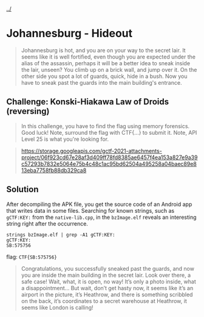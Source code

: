 [../](../)

# Johannesburg - Hideout

> Johannesburg is hot, and you are on your way to the secret lair. It seems like it is well fortified, even though you are expected under the alias of the assassin, perhaps it will be a better idea to sneak inside the lair, unseen? You climb up on a brick wall, and jump over it. On the other side you spot a lot of guards, quick, hide in a bush. Now you have to sneak past the guards into the main building's entrance.

## Challenge: Konski-Hiakawa Law of Droids (reversing)

> In this challenge, you have to find the flag using memory forensics. Good luck! Note, surround the flag with CTF{...} to submit it. Note, API Level 25 is what you're looking for.

> https://storage.googleapis.com/gctf-2021-attachments-project/06f923cd67e28af3d409ff78fd8385ae6457f4ea153a827e9a39c57293b7832e5064e75b4c48c1ac95bd62504a495258a04baec89e813eba7758fb88db329ca8

## Solution

After decompiling the APK file, you get the source code of an Android app that writes data in some files.
Searching for known strings, such as `gCTF:KEY:` from the `native-lib.cpp`, in the `bzImage.elf` reveals an interesting string right after the occurrence.

    strings bzImage.elf | grep -A1 gCTF:KEY:
    gCTF:KEY:
    SB:575756

flag: `CTF{SB:575756}`

> Congratulations, you successfully sneaked past the guards, and now you are inside the main building in the secret lair. Look over there, a safe case! Wait, what, it is open, no way! It’s only a photo inside, what a disappointment... But wait, don’t get hasty now, it seems like it’s an airport in the picture, it’s Heathrow, and there is something scribbled on the back, it’s coordinates to a secret warehouse at Heathrow, it seems like London is calling!